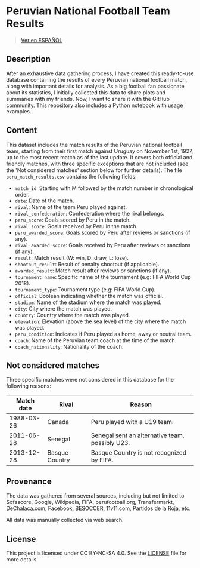 # Peruvian National Football Team Results

> [Ver en ESPAÑOL](LÉEME.md)

## Description
After an exhaustive data gathering process, I have created this ready-to-use database containing the results of every Peruvian national football match, along with important details for analysis. As a big football fan passionate about its statistics, I initially collected this data to share plots and summaries with my friends. Now, I want to share it with the GitHub community. This repository also includes a Python notebook with usage examples.

## Content
This dataset includes the match results of the Peruvian national football team, starting from their first match against Uruguay on November 1st, 1927, up to the most recent match as of the last update. It covers both official and friendly matches, with three specific exceptions that are not included (see the 'Not considered matches' section below for further details). The file `peru_match_results.csv` contains the following fields:

- `match_id`: Starting with M followed by the match number in chronological order.
- `date`: Date of the match.
- `rival`: Name of the team Peru played against.
- `rival_confederation`: Confederation where the rival belongs.
- `peru_score`: Goals scored by Peru in the match.
- `rival_score`: Goals received by Peru in the match.
- `peru_awarded_score`: Goals scored by Peru after reviews or sanctions (if any).
- `rival_awarded_score`: Goals received by Peru after reviews or sanctions (if any).
- `result`: Match result (W: win, D: draw, L: lose).
- `shootout_result`: Result of penalty shootout (if applicable).
- `awarded_result`: Match result after reviews or sanctions (if any).
- `tournament_name`: Specific name of the tournament (e.g: FIFA World Cup 2018).
- `tournament_type`: Tournament type (e.g: FIFA World Cup).
- `official`: Boolean indicating whether the match was official.
- `stadium`: Name of the stadium where the match was played.
- `city`: City where the match was played.
- `country`: Country where the match was played.
- `elevation`: Elevation (above the sea level) of the city where the match was played.
- `peru_condition`: Indicates if Peru played as home, away or neutral team.
- `coach`: Name of the Peruvian team coach at the time of the match.
- `coach_nationality`: Nationality of the coach.

## Not considered matches
Three specific matches were not considered in this database for the following reasons:

| Match date  | Rival         | Reason                                    |
|-------------|---------------|-------------------------------------------|
| 1988-03-26  | Canada        | Peru played with a U19 team.              |
| 2011-06-28  | Senegal       | Senegal sent an alternative team, possibly U23. |
| 2013-12-28  | Basque Country| Basque Country is not recognized by FIFA. |

## Provenance

The data was gathered from several sources, including but not limited to Sofascore, Google, Wikipedia, FIFA, perufootball.org, Transfermarkt, DeChalaca.com, Facebook, BESOCCER, 11v11.com, Partidos de la Roja, etc.

All data was manually collected via web search.

## License
This project is licensed under CC BY-NC-SA 4.0. See the [LICENSE](LICENSE) file for more details.
